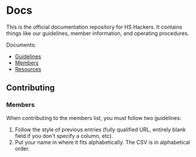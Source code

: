 # Docs

This is the official documentation repository for HS Hackers. It contains
things like our guidelines, member information, and operating procedures.

Documents:

* [Guidelines](guidelines.md)
* [Members](members.csv)
* [Resources](resources.md)

## Contributing

### Members

When contributing to the members list, you must follow two guidelines:

1. Follow the style of previous entries (fully qualified URL, entirely blank
   field if you don't specify a column, etc).
2. Put your name in where it fits alphabetically. The CSV is in alphabetical
   order.
